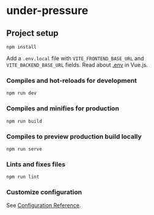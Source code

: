 # under-pressure

## Project setup

```
npm install
```

Add a `.env.local` file with `VITE_FRONTEND_BASE_URL` and `VITE_BACKEND_BASE_URL` fields. Read about [.env](https://cli.vuejs.org/guide/mode-and-env.html#environment-variables) in Vue.js.

### Compiles and hot-reloads for development

```
npm run dev
```

### Compiles and minifies for production

```
npm run build
```

### Compiles to preview production build locally

```
npm run serve
```

### Lints and fixes files

```
npm run lint
```

### Customize configuration

See [Configuration Reference](https://cli.vuejs.org/config/).

